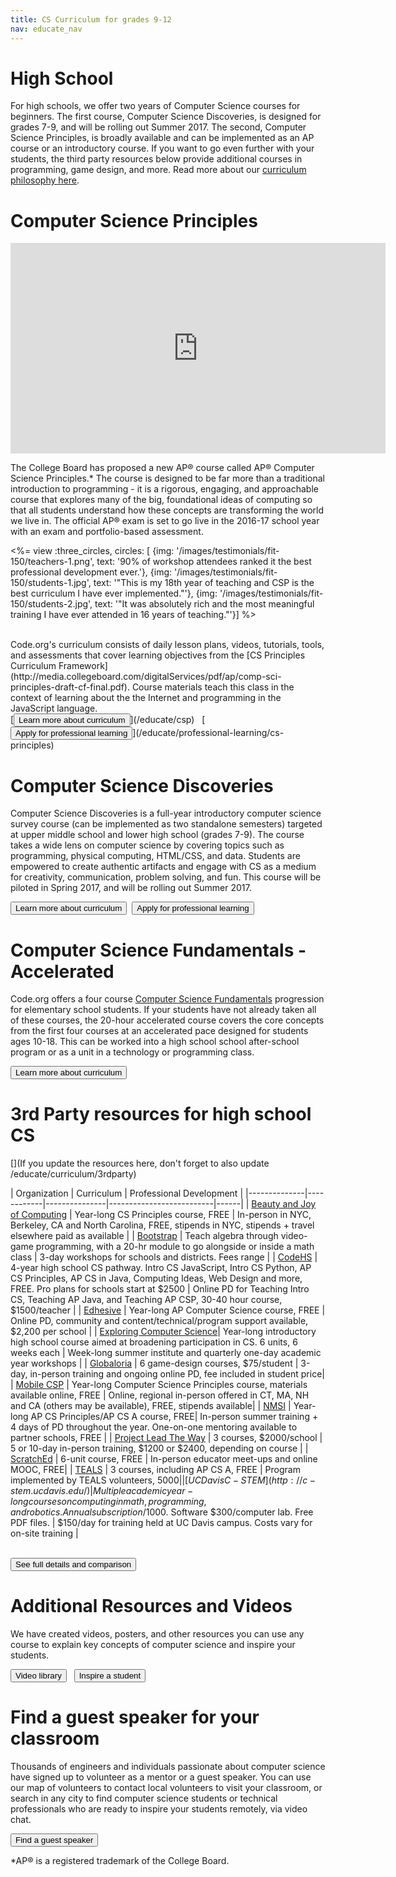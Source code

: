 ```yaml
---
title: CS Curriculum for grades 9-12
nav: educate_nav
---
```


# High School 
For high schools, we offer two years of Computer Science courses for beginners. The first course, Computer Science Discoveries, is designed for grades 7-9, and will be rolling out Summer 2017. The second, Computer Science Principles, is broadly available and can be implemented as an AP course or an introductory course. If you want to go even further with your students, the third party resources below provide additional courses in programming, game design, and more. Read more about our [curriculum philosophy here](https://code.org/educate/curriculum-philosophy).


<!--<img src="<%= CDO.code_org_url("/images/testimonials/fit-750/exploring-cs-testimonial.png") %>">-->

# Computer Science Principles

<iframe width="600" height="337" src="https://www.youtube.com/embed/HoKRZRI9IDk" frameborder="0" allowfullscreen></iframe>
<br />

The College Board has proposed a new AP® course called AP® Computer Science Principles.*  The course is designed to be far more than a traditional introduction to programming - it is a rigorous, engaging, and approachable course that explores many of the big, foundational ideas of computing so that all students understand how these concepts are transforming the world we live in. The official AP® exam is set to go live in the 2016-17 school year with an exam and portfolio-based assessment.

<%= view :three_circles, circles: [
{img: '/images/testimonials/fit-150/teachers-1.png', text: '90% of workshop attendees ranked it the best professional development ever.'},
{img: '/images/testimonials/fit-150/students-1.jpg', text: '"This is my 18th year of teaching and CSP is the best curriculum I have ever implemented."'},
{img: '/images/testimonials/fit-150/students-2.jpg', text: '"It was absolutely rich and the most meaningful training I have ever attended in 16 years of teaching."'}] %>

<br />
Code.org's curriculum consists of daily lesson plans, videos, tutorials, tools, and assessments that cover learning objectives from the [CS Principles Curriculum Framework](http://media.collegeboard.com/digitalServices/pdf/ap/comp-sci-principles-draft-cf-final.pdf). Course materials teach this class in the context of learning about the the Internet and programming in the JavaScript language.

<br />
[<button>Learn more about curriculum</button>](/educate/csp) &nbsp;&nbsp;[<button>Apply for professional learning</button>](/educate/professional-learning/cs-principles)

# Computer Science Discoveries
Computer Science Discoveries is a full-year introductory computer science survey course (can be implemented as two standalone semesters) targeted at upper middle school and lower high school (grades 7-9). The course takes a wide lens on computer science by covering topics such as programming, physical computing, HTML/CSS, and data. Students are empowered to create authentic artifacts and engage with CS as a medium for creativity, communication, problem solving, and fun.  This course will be piloted in Spring 2017, and will be rolling out Summer 2017.

[<button>Learn more about curriculum</button>](/educate/csd)&nbsp;&nbsp;[<button>Apply for professional learning</button>](/educate/professional-learning/cs-discoveries)

# Computer Science Fundamentals - Accelerated
Code.org offers a four course [Computer Science Fundamentals](https://studio.code.org) progression for elementary school students. If your students have not already taken all of these courses, the 20-hour accelerated course covers the core concepts from the first four courses at an accelerated pace designed for students ages 10-18. This can be worked into a high school school after-school program or as a unit in a technology or programming class.

[<button>Learn more about curriculum</button>](/educate/curriculum/accelerated-course)

# 3rd Party resources for high school CS

[](If you update the resources here, don't forget to also update /educate/curriculum/3rdparty)

| Organization | Curriculum | Professional Development |
|--------------|------------|---------------|--------------------------|------|
| [Beauty and Joy of Computing](http://bjc.berkeley.edu/) | Year-long CS Principles course, FREE | In-person in NYC, Berkeley, CA and North Carolina, FREE, stipends in NYC, stipends + travel elsewhere paid as available |
| [Bootstrap](http://www.bootstrapworld.org/) | Teach algebra through video-game programming, with a 20-hr module to go alongside or inside a math class | 3-day workshops for schools and districts. Fees range |
| [CodeHS](https://codehs.com) | 4-year high school CS pathway. Intro CS JavaScript, Intro CS Python, AP CS Principles, AP CS in Java, Computing Ideas, Web Design and more, FREE. Pro plans for schools start at $2500 | Online PD for Teaching Intro CS, Teaching AP Java, and Teaching AP CSP, 30-40 hour course, $1500/teacher |
| [Edhesive](https://edhesive.com/) | Year-long AP Computer Science course, FREE | Online PD, community and content/technical/program support available, $2,200 per school |
| [Exploring Computer Science](http://www.exploringcs.org/)| Year-long introductory high school course aimed at broadening participation in CS. 6 units, 6 weeks each | Week-long summer institute and quarterly one-day academic year workshops |
| [Globaloria](http://globaloria.com/intro) | 6 game-design courses, $75/student | 3-day, in-person training and ongoing online PD, fee included in student price|
| [Mobile CSP](http://www.mobile-csp.org/) | Year-long Computer Science Principles course, materials available online, FREE | Online, regional in-person offered in CT, MA, NH and CA (others may be available), FREE, stipends available|
| [NMSI](http://www.nms.org/) | Year-long AP CS Principles/AP CS A course, FREE| In-person summer training + 4 days of PD throughout the year. One-on-one mentoring available to partner schools, FREE |
| [Project Lead The Way](https://www.pltw.org/our-programs/pltw-computer-science/pltw-computer-science-curriculum) | 3 courses, $2000/school | 5 or 10-day in-person training, $1200 or $2400, depending on course |
| [ScratchEd](http://scratched.gse.harvard.edu/guide/) | 6-unit course, FREE | In-person educator meet-ups and online MOOC, FREE|
| [TEALS](http://www.tealsk12.org/schools/) | 3 courses, including AP CS A, FREE | Program implemented by TEALS volunteers, $5000 |
| [UC Davis C-STEM](http://c-stem.ucdavis.edu/) | Multiple academic year-long courses on computing in math, programming, and robotics. Annual subscription/$1000. Software $300/computer lab. Free PDF files. | $150/day for training held at UC Davis campus. Costs vary for on-site training  |



<br />
<a target="_blank" href="https://docs.google.com/spreadsheets/d/1-lbIKCkcVWWTFhcmpZkw8AcGv0iPj-hEqvO0Eu0N1hU/pubhtml?gid=705822074&single=true"><button>See full details and comparison</button></a>

# Additional Resources and Videos
We have created videos, posters, and other resources you can use any course to explain key concepts of computer science and inspire your students.

[<button>Video library</button>](/educate/videos) &nbsp;&nbsp;[<button>Inspire a student</button>](/educate/inspire)

# Find a guest speaker for your classroom
Thousands of engineers and individuals passionate about computer science have signed up to volunteer as a mentor or a guest speaker. You can use our map of volunteers to contact local volunteers to visit your classroom, or search in any city to find computer science students or technical professionals who are ready to inspire your students remotely, via video chat.

[<button>Find a guest speaker</button>](/volunteer/local)

*AP® is a registered trademark of the College Board.
